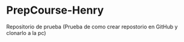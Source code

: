 # PrepCourse-Henry
Repositorio de prueba (Prueba de como crear repostorio en GitHub y clonarlo a la pc)
